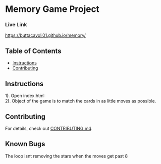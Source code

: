 # Memory Game Project

### Live Link
  https://buttacavoli01.github.io/memory/

## Table of Contents

* [Instructions](#instructions)
* [Contributing](#contributing)

## Instructions

1). Open index.html<br />
2). Object of the game is to match the cards in as little moves as possible.


## Contributing

For details, check out [CONTRIBUTING.md](CONTRIBUTING.md).

## Known Bugs

The loop isnt removing the stars when the moves get past 8 
